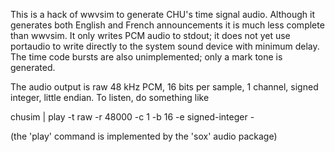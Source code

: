 This is a hack of wwvsim to generate CHU's time signal audio. Although
it generates both English and French announcements it is much less
complete than wwvsim. It only writes PCM audio to stdout; it does not
yet use portaudio to write directly to the system sound device with
minimum delay. The time code bursts are also unimplemented; only a
mark tone is generated.

The audio output is raw 48 kHz PCM, 16 bits per sample, 1 channel, signed integer, little endian. To listen, do something like

chusim | play -t raw -r 48000 -c 1 -b 16 -e signed-integer -

(the 'play' command is implemented by the 'sox' audio package)

